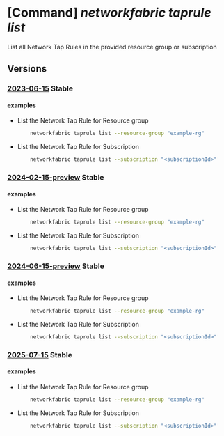 # [Command] _networkfabric taprule list_

List all Network Tap Rules in the provided resource group or subscription

## Versions

### [2023-06-15](/Resources/mgmt-plane/L3N1YnNjcmlwdGlvbnMve30vcHJvdmlkZXJzL21pY3Jvc29mdC5tYW5hZ2VkbmV0d29ya2ZhYnJpYy9uZXR3b3JrdGFwcnVsZXM=/2023-06-15.xml) **Stable**

<!-- mgmt-plane /subscriptions/{}/providers/microsoft.managednetworkfabric/networktaprules 2023-06-15 -->
<!-- mgmt-plane /subscriptions/{}/resourcegroups/{}/providers/microsoft.managednetworkfabric/networktaprules 2023-06-15 -->

#### examples

- List the Network Tap Rule for Resource group
    ```bash
        networkfabric taprule list --resource-group "example-rg"
    ```

- List the Network Tap Rule for Subscription
    ```bash
        networkfabric taprule list --subscription "<subscriptionId>"
    ```

### [2024-02-15-preview](/Resources/mgmt-plane/L3N1YnNjcmlwdGlvbnMve30vcHJvdmlkZXJzL21pY3Jvc29mdC5tYW5hZ2VkbmV0d29ya2ZhYnJpYy9uZXR3b3JrdGFwcnVsZXM=/2024-02-15-preview.xml) **Stable**

<!-- mgmt-plane /subscriptions/{}/providers/microsoft.managednetworkfabric/networktaprules 2024-02-15-preview -->
<!-- mgmt-plane /subscriptions/{}/resourcegroups/{}/providers/microsoft.managednetworkfabric/networktaprules 2024-02-15-preview -->

#### examples

- List the Network Tap Rule for Resource group
    ```bash
        networkfabric taprule list --resource-group "example-rg"
    ```

- List the Network Tap Rule for Subscription
    ```bash
        networkfabric taprule list --subscription "<subscriptionId>"
    ```

### [2024-06-15-preview](/Resources/mgmt-plane/L3N1YnNjcmlwdGlvbnMve30vcHJvdmlkZXJzL21pY3Jvc29mdC5tYW5hZ2VkbmV0d29ya2ZhYnJpYy9uZXR3b3JrdGFwcnVsZXM=/2024-06-15-preview.xml) **Stable**

<!-- mgmt-plane /subscriptions/{}/providers/microsoft.managednetworkfabric/networktaprules 2024-06-15-preview -->
<!-- mgmt-plane /subscriptions/{}/resourcegroups/{}/providers/microsoft.managednetworkfabric/networktaprules 2024-06-15-preview -->

#### examples

- List the Network Tap Rule for Resource group
    ```bash
        networkfabric taprule list --resource-group "example-rg"
    ```

- List the Network Tap Rule for Subscription
    ```bash
        networkfabric taprule list --subscription "<subscriptionId>"
    ```

### [2025-07-15](/Resources/mgmt-plane/L3N1YnNjcmlwdGlvbnMve30vcHJvdmlkZXJzL21pY3Jvc29mdC5tYW5hZ2VkbmV0d29ya2ZhYnJpYy9uZXR3b3JrdGFwcnVsZXM=/2025-07-15.xml) **Stable**

<!-- mgmt-plane /subscriptions/{}/providers/microsoft.managednetworkfabric/networktaprules 2025-07-15 -->
<!-- mgmt-plane /subscriptions/{}/resourcegroups/{}/providers/microsoft.managednetworkfabric/networktaprules 2025-07-15 -->

#### examples

- List the Network Tap Rule for Resource group
    ```bash
        networkfabric taprule list --resource-group "example-rg"
    ```

- List the Network Tap Rule for Subscription
    ```bash
        networkfabric taprule list --subscription "<subscriptionId>"
    ```
